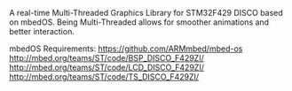 A real-time Multi-Threaded Graphics Library for STM32F429 DISCO based on mbedOS. Being Multi-Threaded allows for smoother animations and better interaction.

mbedOS Requirements:
https://github.com/ARMmbed/mbed-os
http://mbed.org/teams/ST/code/BSP_DISCO_F429ZI/
http://mbed.org/teams/ST/code/LCD_DISCO_F429ZI/
http://mbed.org/teams/ST/code/TS_DISCO_F429ZI/
